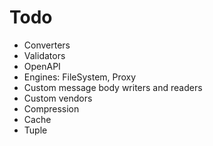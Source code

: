 # Todo

* Converters
* Validators
* OpenAPI
* Engines: FileSystem, Proxy
* Custom message body writers and readers
* Custom vendors
* Compression
* Cache
* Tuple
